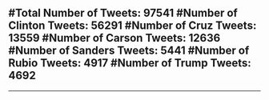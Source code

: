 #Total Number of Tweets: 97541 
#Number of Clinton Tweets: 56291
#Number of Cruz Tweets: 13559
#Number of Carson Tweets: 12636
#Number of Sanders Tweets: 5441
#Number of Rubio Tweets: 4917
#Number of Trump Tweets: 4692
---
---
